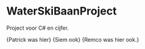 # WaterSkiBaanProject
Project voor C# en cijfer.

{Patrick was hier}
{Siem ook}
{Remco was hier ook.}